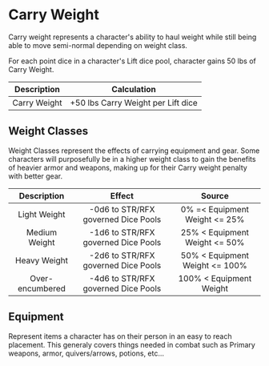 # Carry Weight

Carry weight represents a character's ability to haul weight while still being able to move semi-normal depending on weight class.

For each point dice in a character's Lift dice pool, character gains 50 lbs of Carry Weight.

| Description |            Calculation            |
| :----------: | :--------------------------------: |
| Carry Weight | +50 lbs Carry Weight per Lift dice |

## Weight Classes

Weight Classes represent the effects of carrying equipment and gear. Some characters will purposefully be in a higher weight class to gain the benefits of heavier armor and weapons, making up for their Carry weight penalty with better gear.

|   Description   |               Effect               |             Source             |
| :-------------: | :---------------------------------: | :----------------------------: |
|  Light Weight  | -0d6 to STR/RFX governed Dice Pools | 0% =< Equipment Weight <= 25% |
|  Medium Weight  | -1d6 to STR/RFX governed Dice Pools | 25% < Equipment Weight <= 50% |
|  Heavy Weight  | -2d6 to STR/RFX governed Dice Pools | 50% < Equipment Weight <= 100% |
| Over-encumbered | -4d6 to STR/RFX governed Dice Pools |    100% < Equipment Weight    |

## Equipment

Represent items a character has on their person in an easy to reach placement. This generaly covers things needed in combat such as Primary weapons, armor, quivers/arrows, potions, etc...
